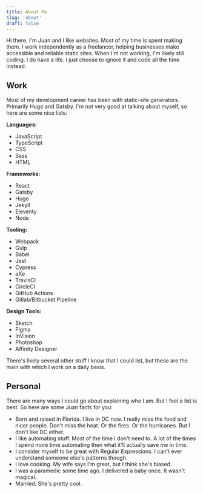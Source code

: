 ```yaml
---
title: About Me
slug: 'about'
draft: false
---
```


Hi there. I'm Juan and I like websites. Most of my time is spent making them. I work independently as a freelancer, helping businesses make accessible and reliable static sites. When I'm not working, I'm likely still coding. I do have a life. I just choose to ignore it and code all the time instead.

## Work

Most of my development career has been with static-site generators. Primarily Hugo and Gatsby. I'm not very good at talking about myself, so here are some nice lists:

**Languages:**

- JavaScript
- TypeScript
- CSS
- Sass
- HTML

**Frameworks:**

- React
- Gatsby
- Hugo
- Jekyll
- Eleventy
- Node

**Tooling:**

- Webpack
- Gulp
- Babel
- Jest
- Cypress
- aXe
- TravisCI
- CircleCI
- GitHub Actions
- Gitlab/Bitbucket Pipeline

**Design Tools:**
- Sketch
- Figma
- InVision
- Photoshop
- Affinity Designer

There's likely several other stuff I know that I could list, but these are the main with which I work on a daily basis.

## Personal

There are many ways I could go about explaining who I am. But I feel a list is best. So here are some Juan facts for you:

- Born and raised in Florida. I live in DC now. I really miss the food and nicer people. Don't miss the heat. Or the fires. Or the hurricanes. But I don't like DC either.
- I like automating stuff. Most of the time I don't need to. A lot of the times I spend more time automating then what it'll actually save me in time.
- I consider myself to be great with Regular Expressions. I can't ever understand someone else's patterns though.
- I love cooking. My wife says I'm great, but I think she's biased.
- I was a paramedic some time ago. I delivered a baby once. It wasn't magical.
- Married. She's pretty cool.

